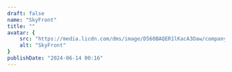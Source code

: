 ```yaml
---
draft: false
name: "SkyFront"
title: ""
avatar: {
    src: "https://media.licdn.com/dms/image/D560BAQER1lKacA3Oaw/company-logo_200_200/0/1696480526398/skyfront_logo?e=2147483647&v=beta&t=wd1GgrPkf7uCaOBFZw4VuBKzBRvkewGE1rUzc3pbzGc",
    alt: "SkyFront"
}
publishDate: "2024-06-14 00:16"
---
```

